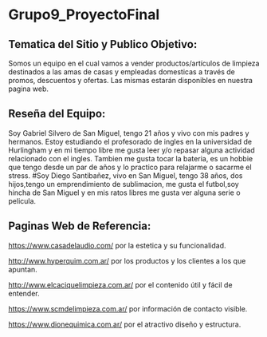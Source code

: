 # Grupo9_ProyectoFinal

##  Tematica del Sitio y Publico Objetivo:
Somos un equipo en el cual vamos a vender productos/artículos de limpieza destinados a las amas de casas y empleadas domesticas a través de promos, descuentos y ofertas. Las mismas estarán disponibles en nuestra pagina web.

## Reseña del Equipo:
Soy Gabriel Silvero de San Miguel, tengo 21 años y vivo con mis padres y hermanos. Estoy estudiando el profesorado de ingles en la universidad de Hurlingham y en mi tiempo libre me gusta leer y/o repasar alguna actividad relacionado con el ingles. Tambien me gusta tocar la bateria, es un hobbie que tengo desde un par de años y lo practico para relajarme o sacarme el stress.
#Soy Diego Santibañez, vivo en San Miguel, tengo 38 años, dos hijos,tengo un emprendimiento de sublimacion, me gusta el futbol,soy hincha de San Miguel y en mis ratos libres me gusta ver alguna serie o pelicula.



## Paginas Web de Referencia:
https://www.casadelaudio.com/ por la estetica y su funcionalidad.

http://www.hyperquim.com.ar/ por los productos y los clientes a los que apuntan. 

http://www.elcaciquelimpieza.com.ar/ por el contenido útil y fácil de entender.

https://www.scmdelimpieza.com.ar/ por información de contacto visible.

https://www.dionequimica.com.ar/ por el atractivo diseño y estructura.
